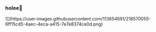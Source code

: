 ### holee👋

<!--
**keyramoralesm/keyramoralesm** is a ✨ _special_ ✨ repository because its `README.md` (this file) appears on your GitHub profile.


- 🔭 cuarto semestre de preparatoria
- 🌱 I’m currently learning ...
- 👯 estudio en la PFLC
- 🤔 estudio TIC´S
- 💬 ig: @keyo._.o
- 📫 a20989@lazarocardenas.edu.mx
- 😄 Pronouns: she/it
-->![](https://user-images.githubusercontent.com/113654691/218570055-6ff15cd5-4aec-4eca-a415-7e7e8374ce0d.png)

